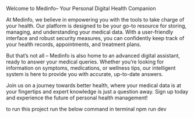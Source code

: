 Welcome to Medinfo– Your Personal Digital Health Companion

At  Medinfo, we believe in empowering you with the tools to take charge of your health. Our platform is designed to be your go-to resource for storing, managing, and understanding your medical data. With a user-friendly interface and robust security measures, you can confidently keep track of your health records, appointments, and treatment plans.

But that’s not all –  Medinfo is also home to an advanced digital assistant, ready to answer your medical queries. Whether you’re looking for information on symptoms, medications, or wellness tips, our intelligent system is here to provide you with accurate, up-to-date answers.

Join us on a journey towards better health, where your medical data is at your fingertips and expert knowledge is just a question away. Sign up today and experience the future of personal health management!

to run this project 
run the below command in terminal
npm run dev
